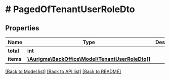 # # PagedOfTenantUserRoleDto

## Properties

Name | Type | Description | Notes
------------ | ------------- | ------------- | -------------
**total** | **int** |  | [optional]
**items** | [**\Aurigma\BackOffice\Model\TenantUserRoleDto[]**](TenantUserRoleDto.md) |  | [optional]

[[Back to Model list]](../../README.md#models) [[Back to API list]](../../README.md#endpoints) [[Back to README]](../../README.md)
